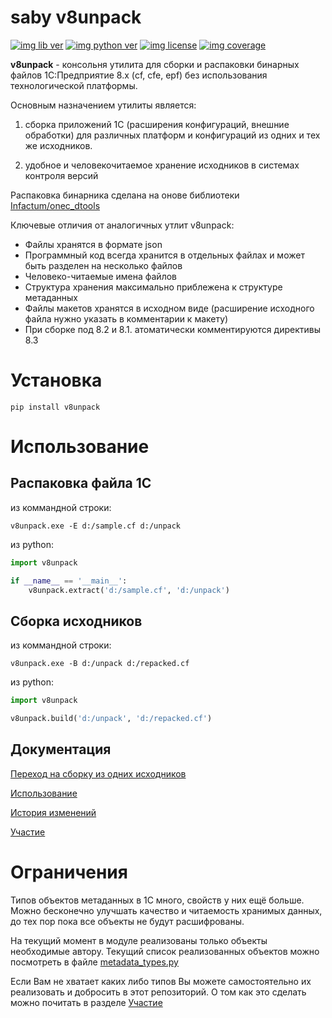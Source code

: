 # saby v8unpack

[![img lib ver](https://img.shields.io/pypi/v/v8unpack.svg "")](https://pypi.python.org/pypi/v8unpack)
[![img python ver](https://img.shields.io/pypi/pyversions/v8unpack.svg "")](https://pypi.python.org/pypi/v8unpack)
[![img license](https://img.shields.io/pypi/l/v8unpack.svg "")](https://pypi.python.org/pypi/v8unpack)
[![img coverage](https://img.shields.io/coveralls/saby/v8unpack.svg "")](https://coveralls.io/github/saby/v8unpack)

**v8unpack** - консольня утилита для сборки и распаковки бинарных файлов 
1С:Предприятие 8.х (cf, cfe, epf) без использования технологической платформы.

Основным назначением утилиты является:

1. сборка приложений 1С (расширения конфигураций, внешние обработки) для различных 
платформ и конфигураций из одних и тех же исходников.

2. удобное и человекочитаемое хранение исходников в системах контроля версий

Распаковка бинарника сделана на онове библиотеки [Infactum/onec_dtools](https://github.com/Infactum/onec_dtools)

Ключевые отличия от аналогичных утлит v8unpack:
 * Файлы хранятся в формате json
 * Программный код всегда хранится в отдельных файлах и может быть разделен на несколько файлов
 * Человеко-читаемые имена файлов
 * Структура хранения максимально приблежена к структуре метаданных
 * Файлы макетов хранятся в исходном виде (расширение исходного файла нужно указать в 
   комментарии к макету)
 * При сборке под 8.2 и 8.1. атоматически комментируются директивы 8.3

# Установка

    pip install v8unpack

# Использование

## Распаковка файла 1С

из коммандной строки:

    v8unpack.exe -E d:/sample.cf d:/unpack

из python:
```python
import v8unpack

if __name__ == '__main__':
    v8unpack.extract('d:/sample.cf', 'd:/unpack')
```

## Сборка исходников

из коммандной строки:

    v8unpack.exe -B d:/unpack d:/repacked.cf

из python:

```python
import v8unpack

v8unpack.build('d:/unpack', 'd:/repacked.cf')
```

## Документация

[Переход на сборку из одних исходников](https://github.com/saby/v8unpack/blob/main/docs/transition.md)

[Использование](https://github.com/saby/v8unpack/blob/main/docs/usage.md)

[История изменений](https://github.com/saby/v8unpack/blob/main/docs/history.md)

[Участие](https://github.com/saby/v8unpack/blob/main/docs/develop.md)

# Ограничения

Типов объектов метаданных в 1С много, свойств у них ещё больше. Можно бесконечно улучшать
качество и читаемость хранимых данных, до тех пор пока все объекты не будут расшифрованы.

На текущий момент в модуле реализованы только объекты необходимые автору. Текущий
 список реализованных объектов можно посмотреть в файле [metadata_types.py](https://github.com/saby/v8unpack/blob/main/src/v8unpack/metadata_types.py) 
 
Если Вам не хватает каких либо типов Вы можете самостоятельно их реализовать и 
добросить в этот репозиторий. О том как это сделать можно почитать в разделе [Участие](https://github.com/saby/v8unpack/blob/main/docs/develop.md) 